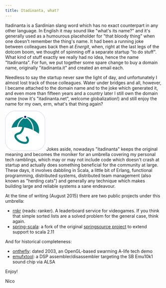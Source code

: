 ```yaml
---
title: Itadinanta, what?
---
```


Itadinanta is a Sardinian slang word which has no exact counterpart in any other language. In English it may sound like "what's its name?" and it's generally used as a humourous placeholder for "that bloody thing" when one doesn't remember the thing's name. It had been a running joke between colleagues back then at *Energit*, when, right at the last legs of the dotcom boom, we thought of spinning off a separate startup "to do stuff". What kind of stuff exactly we really had no idea, hence the name "Itadinanta". For fun, we put together some spare change to buy a domain name, originally "itadinanta.it" and created an email each.

Needless to say the startup never saw the light of day, and unfortunately I almost lost track of those colleagues. Water under bridges and all, however, I became attached to the domain name and to the joke which generated it, and even more than fifteen years and a country later I still own the domain name (now it's "itadinanta.net", welcome globalization!) and still enjoy the name for my own, erm, what's that thing again?

![Logo](/img/logo_itadinanta_color_128.png) Jokes aside, nowadays "itadinanta" keeps the original meaning and becomes the moniker for an umbrella covering my personal tech ramblings, which may or may not include code which doesn't crash at startup and actually does something beneficial for the community at large. These days, it involves dabbling in Scala, a little bit of Erlang, functional programming, distributed systems, distributed team management (also known as "herding cats") and generally any technique which makes building large and reliable systems a sane endeavour.

At the time of writing (August 2015) there are two public projects under this umbrella:

- [rnkr](http://github.com/itadinanta/rnkr) (reads: ranker). A leaderboard service for videogames. If you think that simple sorted lists are a solved problem for the general case, think again.
- [spring-scala](http://github.com/itadinanta/spring-scala): a fork of the original [springsource project](http://github.com/spring-projects/spring-scala) to extend support to scala 2.11

And for historical completeness:

- [onthefly](http://github.com/itadinanta/onthefly): dated 2003, an OpenGL-based swarming A-life tech demo 
- [emufxtool](http://github.com/itadinanta/emufxtool): a DSP assembler/disassembler targeting the SB Emu10k1 sound chip via ALSA

Enjoy!

Nico
